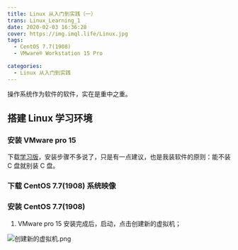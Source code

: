 ```yaml
---
title: Linux 从入门到实践（一）
trans: Linux_Learning_1
date: 2020-02-03 16:36:28
cover: https://img.imql.life/Linux.jpg
tags:
  - CentOS 7.7(1908)
  - VMware® Workstation 15 Pro

categories:
  - Linux 从入门到实践
---
```


操作系统作为软件的软件，实在是重中之重。

<!-- more -->

## 搭建 Linux 学习环境

### 安装 VMware pro 15

下载[学习版](https://www.52pojie.cn/thread-1026907-1-1.html)，安装步骤不多说了，只是有一点建议，也是我装软件的原则：能不装 C 盘就别装 C 盘。

### 下载 CentOS 7.7(1908) 系统映像

### 安装 CentOS 7.7(1908)

1. VMware pro 15 安装完成后，启动，点击创建新的虚拟机；

![创建新的虚拟机.png](https://cdn.nlark.com/yuque/0/2022/png/8391941/1643901328412-9c1f7f01-69ea-4b16-a113-b3361d7ea3e8.png#clientId=u175c783f-5427-4&crop=0&crop=0&crop=1&crop=1&from=drop&id=u34a5f30d&margin=%5Bobject%20Object%5D&name=%E5%88%9B%E5%BB%BA%E6%96%B0%E7%9A%84%E8%99%9A%E6%8B%9F%E6%9C%BA.png&originHeight=841&originWidth=1589&originalType=binary&ratio=1&rotation=0&showTitle=false&size=60189&status=done&style=none&taskId=ufcf2f10b-1f40-45e9-9d10-3a2e57df8e2&title=)
